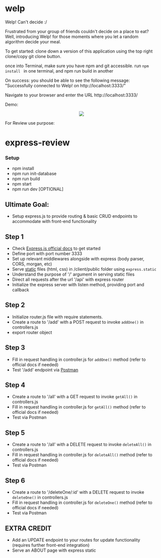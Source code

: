 # welp
Welp! Can't decide :/


Frustrated from your group of friends  couldn't decide on a place to eat? 
Well, introducing Welp! for those moments where you let a random algorithm decide your meal.

To get started: clone down a version of this application using the top right clone/copy git clone button.

once into Terminal, make sure you have npm and git accessible.
run ```npm install ``` in one terminal, and npm run build in another

On success: you should be able to see the following message: "Successfully connected to Welp! on http://localhost:3333/"

Navigate to your browser and enter the URL http://localhost:3333/

Demo:
<p align="center"><img src="https://welpassets.s3-us-west-1.amazonaws.com/demo.gif"/></p>
For Review use purpose:

# express-review

### Setup
- npm install
- npm run init-database
- npm run build
- npm start
- npm run dev [OPTIONAL]

## Ultimate Goal:
- Setup express.js to provide routing & basic CRUD endpoints to accommodate with front-end functionality

## Step 1
- Check [Express.js official docs](https://expressjs.com/en/api.html) to get started
- Define port with port number 3333
- Set up relevant middlewares alongside with express (body parser, CORS, morgan, etc)
- Serve [static](https://expressjs.com/en/starter/static-files.html) files (html, css) in /client/public folder using ```express.static```
- Understand the purpose of '/' argument in serving static files
- Direct all requests after the url '/api' with express router
- Initialize the express server with listen method, providing port and callback

## Step 2
- Initialize router.js file with require statements.
- Create a route to '/add' with a POST request to invoke ```addOne()``` in controllers.js
- export router object

## Step 3
- Fill in request handling in controller.js for ```addOne()``` method (refer to official docs if needed)
- Test '/add' endpoint via [Postman](https://www.postman.com/downloads/)

## Step 4
- Create a route to '/all' with a GET request to invoke ```getAll()``` in controllers.js
- Fill in request handling in controller.js for ```getAll()``` method (refer to official docs if needed)
- Test via Postman

## Step 5
- Create a route to '/all' with a DELETE request to invoke ```deleteAll()``` in controllers.js
- Fill in request handling in controller.js for ```deleteAll()``` method (refer to official docs if needed)
- Test via Postman

## Step 6
- Create a route to '/deleteOne/:id' with a DELETE request to invoke ```deleteOne()``` in controllers.js
- Fill in request handling in controller.js for ```deleteOne()``` method (refer to official docs if needed)
- Test via Postman

## EXTRA CREDIT
- Add an UPDATE endpoint to your routes for update functionality (requires further front-end integration)
- Serve an ABOUT page with express static
